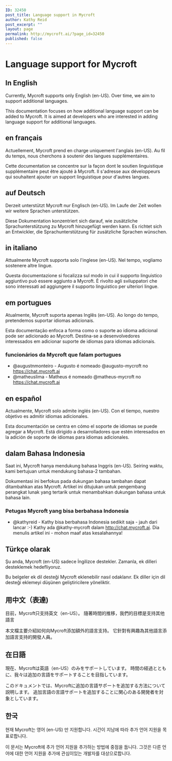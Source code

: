 ```yaml
---
ID: 32450
post_title: Language support in Mycroft
author: Kathy Reid
post_excerpt: ""
layout: page
permalink: http://mycroft.ai/?page_id=32450
published: false
---
```

# Language support for Mycroft

## In English

Currently, Mycroft supports only English (en-US). Over time, we aim to support additional languages.

This documentation focuses on how additional language support can be added to Mycroft. It is aimed at developers who are interested in adding language support for additional languages.

## en français

Actuellement, Mycroft prend en charge uniquement l'anglais (en-US). Au fil du temps, nous cherchons à soutenir des langues supplémentaires.

Cette documentation se concentre sur la façon dont le soutien linguistique supplémentaire peut être ajouté à Mycroft. Il s'adresse aux développeurs qui souhaitent ajouter un support linguistique pour d'autres langues.

## auf Deutsch

Derzeit unterstützt Mycroft nur Englisch (en-US). Im Laufe der Zeit wollen wir weitere Sprachen unterstützen.

Diese Dokumentation konzentriert sich darauf, wie zusätzliche Sprachunterstützung zu Mycroft hinzugefügt werden kann. Es richtet sich an Entwickler, die Sprachunterstützung für zusätzliche Sprachen wünschen.

## in italiano

Attualmente Mycroft supporta solo l'inglese (en-US). Nel tempo, vogliamo sostenere altre lingue.

Questa documentazione si focalizza sul modo in cui il supporto linguistico aggiuntivo può essere aggiunto a Mycroft. È rivolto agli sviluppatori che sono interessati ad aggiungere il supporto linguistico per ulteriori lingue.

## em portugues

Atualmente, Mycroft suporta apenas Inglês (en-US). Ao longo do tempo, pretendemos suportar idiomas adicionais.

Esta documentação enfoca a forma como o suporte ao idioma adicional pode ser adicionado ao Mycroft. Destina-se a desenvolvedores interessados em adicionar suporte de idiomas para idiomas adicionais.

### funcionários da Mycroft que falam portugues

* @augustnmonteiro - Augusto é nomeado @augusto-mycroft no https://chat.mycroft.ai
* @matheuslima - Matheus é nomeado @matheus-mycroft no https://chat.mycroft.ai

## en español

Actualmente, Mycroft solo admite inglés (en-US). Con el tiempo, nuestro objetivo es admitir idiomas adicionales.

Esta documentación se centra en cómo el soporte de idiomas se puede agregar a Mycroft. Está dirigido a desarrolladores que estén interesados en la adición de soporte de idiomas para idiomas adicionales.

## dalam Bahasa Indonesia

Saat ini, Mycroft hanya mendukung bahasa Inggris (en-US). Seiring waktu, kami bertujuan untuk mendukung bahasa-2 tambahan.

Dokumentasi ini berfokus pada dukungan bahasa tambahan dapat ditambahkan atas Mycroft. Artikel ini ditujukan untuk pengembang perangkat lunak yang tertarik untuk menambahkan dukungan bahasa untuk bahasa lain.

### Petugas Mycroft yang bisa berbahasa Indonesia

* @kathyreid - Kathy bisa berbahasa Indonesia sedikit saja - jauh dari lancar :-) Kathy ada @kathy-mycroft dalam http://chat.mycroft.ai. Dia menulis artikel ini - mohon maaf atas kesalahannya!

## Türkçe olarak

Şu anda, Mycroft (en-US) sadece İngilizce destekler. Zamanla, ek dilleri desteklemek hedefliyoruz.

Bu belgeler ek dil desteği Mycroft eklenebilir nasıl odaklanır. Ek diller için dil desteği eklemeyi düşünen geliştiricilere yöneliktir.

## 用中文（表達)

目前，Mycroft只支持英文（en-US）。 隨著時間的推移，我們的目標是支持其他語言

本文檔主要介紹如何向Mycroft添加額外的語言支持。 它針對有興趣為其他語言添加語言支持的開發人員。

## 在日語

現在、Mycroftは英語（en-US）のみをサポートしています。 時間の経過とともに、我々は追加の言語をサポートすることを目指しています。

このドキュメントでは、Mycroftに追加の言語サポートを追加する方法について説明します。 追加言語の言語サポートを追加することに関心のある開発者を対象としています。

## 한국

현재 Mycroft는 영어 (en-US) 만 지원합니다. 시간이 지남에 따라 추가 언어 지원을 목표로합니다.

이 문서는 Mycroft에 추가 언어 지원을 추가하는 방법에 중점을 둡니다. 그것은 다른 언어에 대한 언어 지원을 추가에 관심이있는 개발자를 대상으로합니다.